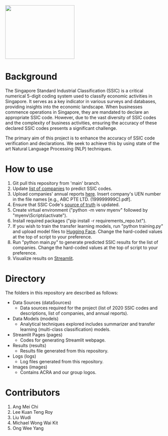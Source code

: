 <img src="https://github.com/yorwel/ssicsync/blob/main/images/group_logo.png" width="220" height="170">

# Background

The Singapore Standard Industrial Classification (SSIC) is a critical numerical 5-digit coding system used to classify economic activities in Singapore. It serves as a key indicator in various surveys and databases, providing insights into the economic landscape. When businesses commence operations in Singapore, they are mandated to declare an appropriate SSIC code. However, due to the vast diversity of SSIC codes and the complexity of business activities, ensuring the accuracy of these declared SSIC codes presents a significant challenge.

The primary aim of this project is to enhance the accuracy of SSIC code verification and declarations. We seek to achieve this by using state of the art Natural Language Processing (NLP) techniques.

# How to use
1. Git pull this repository from 'main' branch.
2. Update [list of companies](https://github.com/yorwel/ssicsync/blob/main/dataSources/input_listOfCompanies.csv) to predict SSIC codes.
3. Upload companies' annual reports [here](https://github.com/yorwel/ssicsync/tree/main/dataSources/input_rawPDFReports). Insert company's UEN number in the file names [e.g., ABC PTE LTD. (199999999C).pdf].
4. Ensure that SSIC Code's [source of truth](https://github.com/yorwel/ssicsync/tree/main/dataSources/DoS) is updated.
5. Create virtual environment ("python -m venv myenv" followed by "myenv\Scripts\activate").
6. Install required packages ("pip install -r requirements_repo.txt").
7. If you wish to train the transfer learning models, run "python training.py" and upload model files to [Hugging Face](https://huggingface.co/nusebacra). Change the hard-coded values at the top of script to your preference.
8. Run "python main.py" to generate predicted SSIC results for the list of companies. Change the hard-coded values at the top of script to your preference.
9. Visualize results on [Streamlit](https://ssicsync-nwdmvmh4vzhx4yfzqphazs.streamlit.app/).

# Directory

The folders in this repository are described as follows:

- Data Sources (dataSources)
  - Data sources required for the project (list of 2020 SSIC codes and descriptions, list of companies, and annual reports).
- Data Models (models)
  - Analytical techniques explored includes summarizer and transfer learning (multi-class classification) models.
- Streamlit Pages (pages)
  - Codes for generating Streamlit webpage.
- Results (results)
  - Results file generated from this repository.
- Logs (logs)
  - Log files generated from this repository.
- Images (images)
  - Contains ACRA and our group logos.
 
# Contributors
1. Ang Mei Chi
2. Lee Kuan Teng Roy
3. Liu Wudi
4. Michael Wong Wai Kit
5. Ong Wee Yang